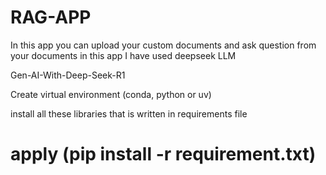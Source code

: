 # RAG-APP
In this app you can upload your custom documents and ask question from your documents in this app I have used deepseek LLM


Gen-AI-With-Deep-Seek-R1

Create virtual environment (conda, python or uv)

install all these libraries that is written in requirements file
# apply (pip install -r requirement.txt) 
